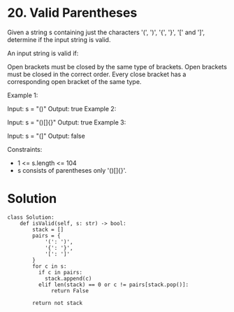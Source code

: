 # 20. Valid Parentheses
Given a string s containing just the characters '(', ')', '{', '}', '[' and ']', determine if the input string is valid.

An input string is valid if:

Open brackets must be closed by the same type of brackets.
Open brackets must be closed in the correct order.
Every close bracket has a corresponding open bracket of the same type.
 

Example 1:

Input: s = "()"
Output: true
Example 2:

Input: s = "()[]{}"
Output: true
Example 3:

Input: s = "(]"
Output: false
 

Constraints:

- 1 <= s.length <= 104
- s consists of parentheses only '()[]{}'.

# Solution
```
class Solution:
    def isValid(self, s: str) -> bool:
        stack = []
        pairs = {
            '(': ')',
            '{': '}',
            '[': ']'
        }
        for c in s:
          if c in pairs:
            stack.append(c)
          elif len(stack) == 0 or c != pairs[stack.pop()]:
              return False

        return not stack
```